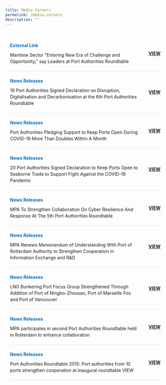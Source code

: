 ```yaml
---
title: Media Corners
permalink: /media-corners
description: ""
---
```

<style>
	body {font-size:14px;line-height:1.42857143;}
	h1, h2, h3, h4, h5, h6 {line-height:1.1;}
	.content p, .content li {margin:0 0 15px;font-size:inherit;line-height:inherit;}
	.mobile {display:block!important;}
	.desktop {display:none!important;}
	.navbar-end, .is-search-bar {display:none;}
	#main-content .bp-section {padding:0;}
	#main-content .bp-section-pagetitle {display:none;}
	#main-content .bp-container {width:100%;max-width:100%;min-height:250px;padding:0!important;}
	#main-content .bp-container .row {margin:0;}
	#main-content .bp-container .col {padding:0;}
	#main-content .col.is-8 {width:100%;margin:0;}
	#main-content .col.is-1 {display:none;}
	@media(min-width:1280px) {
		.mobile {display:none!important;}
		.desktop {display:block!important;}
	}
	
	.par-main {padding:35px 15px;margin:0 auto;}
	.par-main .par-list-none {list-style:none;margin:0;}
	@media(min-width:992px) {
		.par-main {max-width:970px;}
	}
	@media(min-width:1024px) {
		.par-main {padding:35px 0;}
	}
	@media(min-width:1440px) {
		.par-main {max-width:1280px;}
	}
	
	.media-lists>.entry {display:table;width:100%;padding:0 0 20px;margin:0 0 20px;border-bottom:1px solid #e3e3e3;}
	.media-item {display:table-cell;vertical-align:middle;}
	.media-type {display:block;margin:0 0 10px;color: #0071c0;font-weight: 700;}
	.media-title {display:block;}
	.media-lists .media-link {display:table-cell;width:70px;vertical-align:middle;text-align:right;color: #0fa678;font-weight: 700;text-transform: uppercase;}
	.media-link[target="_blank"]:after {display:none;}
</style>
<div class="par-main">
	<div class="media-lists">
		<div class="entry">
			<div class="media-item">
				<div class="media-type">External Link</div>
				<div class="media-title">Maritime Sector "Entering New Era of Challenge and Opportunity," say Leaders at Port Authorities Roundtable</div>
			</div>
			<div class="media-link">
				<a href="https://www.adportsgroup.com/en/news-detail?id=-42" target="_blank">View</a>
			</div>
		</div>
		<div class="entry">
			<div class="media-item">
				<div class="media-type">News Releases</div>
				<div class="media-title">19 Port Authorities Signed Declaration on Disruption, Digitalisation and Decarbonisation at the 6th Port Authorities Roundtable</div>
			</div>
			<div class="media-link">
				<a href="https://www.mpa.gov.sg/media-centre/details/19-port-authorities-signed-declaration-on-disruption-digitalisation-and-decarbonisation-at-the-6th-port-authorities-roundtable" target="_blank">View</a>
			</div>
		</div>
		<div class="entry">
			<div class="media-item">
				<div class="media-type">News Releases</div>
				<div class="media-title">Port Authorities Pledging Support to Keep Ports Open During COVID-19 More Than Doubles Within A Month</div>
			</div>
			<div class="media-link">
				<a href="https://www.mpa.gov.sg/media-centre/details/port-authorities-pledging-support-to-keep-ports-open-during-covid-19-more-than-doubles-within-a-month" target="_blank">View</a>
			</div>
		</div>
		<div class="entry">
			<div class="media-item">
				<div class="media-type">News Releases</div>
				<div class="media-title">20 Port Authorities Signed Declaration to Keep Ports Open to Seaborne Trade to Support Fight Against the COVID-19 Pandemic</div>
			</div>
			<div class="media-link">
				<a href="https://www.mpa.gov.sg/media-centre/details/20-port-authorities-signed-declaration-to-keep-ports-open-to-seaborne-trade-to-support-fight-against-the-covid-19-pandemic" target="_blank">View</a>
			</div>
		</div>
		<div class="entry">
			<div class="media-item">
				<div class="media-type">News Releases</div>
				<div class="media-title">MPA To Strengthen Collaboration On Cyber Resilience And Response At The 5th Port Authorities Roundtable</div>
			</div>
			<div class="media-link">
				<a href="https://www.mpa.gov.sg/media-centre/details/mpa-to-strengthen-collaboration-on-cyber-resilience-and-response-at-the-5th-port-authorities-roundtable" target="_blank">View</a>
			</div>
		</div>
		<div class="entry">
			<div class="media-item">
				<div class="media-type">News Releases</div>
				<div class="media-title">MPA Renews Memorandum of Understanding With Port of Rotterdam Authority to Strengthen Cooperation in Information Exchange and R&D</div>
			</div>
			<div class="media-link">
				<a href="https://www.mpa.gov.sg/media-centre/details/mpa-renews-memorandum-of-understanding-with-port-of-rotterdam-authority-to-strengthen-cooperation-in-information-exchange-and-r-d" target="_blank">View</a>
			</div>
		</div>
		<div class="entry">
			<div class="media-item">
				<div class="media-type">News Releases</div>
				<div class="media-title">LNG Bunkering Port Focus Group Strengthened Through Addition of Port of Ningbo-Zhousan, Port of Marseille Fos and Port of Vancouver</div>
			</div>
			<div class="media-link">
				<a href="#" target="_blank">View</a>
			</div>
		</div>
		<div class="entry">
			<div class="media-item">
				<div class="media-type">News Releases</div>
				<div class="media-title">MPA participates in second Port Authorities Roundtable held in Rotterdam to enhance collaboration</div>
			</div>
			<div class="media-link">
				<a href="https://www.mpa.gov.sg/media-centre/details/mpa-participates-in-second-port-authorities-roundtable-held-in-rotterdam-to-enhance-collaboration" target="_blank">View</a>
			</div>
		</div>
		<div class="entry">
			<div class="media-item">
				<div class="media-type">News Releases</div>
				<div class="media-title">Port Authorities Roundtable 2015: Port authorities from 10 ports strengthen cooperation at inaugural roundtable	VIEW</div>
			</div>
			<div class="media-link">
				<a href="https://www.mpa.gov.sg/media-centre/details/port-authorities-roundtable-port-authorities-from-10-ports-strengthen-cooperation-at-inaugural-roundtable" target="_blank">View</a>
			</div>
		</div>
	</div>
</div>